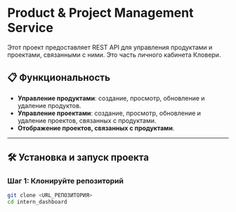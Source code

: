 # Product & Project Management Service

Этот проект предоставляет REST API для управления продуктами и проектами, связанными с ними. Это часть личного кабинета Кловери.  

## 📋 Функциональность

- **Управление продуктами**: создание, просмотр, обновление и удаление продуктов.
- **Управление проектами**: создание, просмотр, обновление и удаление проектов, связанных с продуктами.
- **Отображение проектов, связанных с продуктами**.

---

## 🛠️ Установка и запуск проекта

### Шаг 1: Клонируйте репозиторий
```bash
git clone <URL_РЕПОЗИТОРИЯ>
cd intern_dashboard
